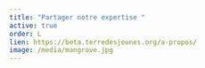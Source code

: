 ```yaml
---
title: "Partager notre expertise "
active: true
order: L
lien: https://beta.terredesjeunes.org/a-propos/
image: /media/mangrove.jpg
---
```

